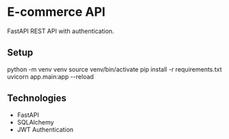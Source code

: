 # E-commerce API

FastAPI REST API with authentication.

## Setup
python -m venv venv
source venv/bin/activate
pip install -r requirements.txt
  uvicorn app.main:app --reload

## Technologies
- FastAPI
- SQLAlchemy
- JWT Authentication

